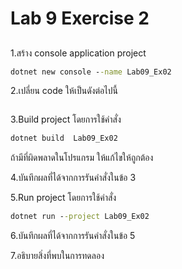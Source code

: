 # Lab 9 Exercise 2

## 

1.สร้าง console application project

```cmd
dotnet new console --name Lab09_Ex02
```

2.เปลี่ยน code ให้เป็นดังต่อไปนี้

```cs


```

3.Build project โดยการใช้คำสั่ง

```cmd
dotnet build  Lab09_Ex02
```

ถ้ามีที่ผิดพลาดในโปรแกรม ให้แก้ไขให้ถูกต้อง

4.บันทึกผลที่ได้จากการรันคำสั่งในข้อ 3

5.Run project โดยการใช้คำสั่ง

```cmd
dotnet run --project Lab09_Ex02
```

6.บันทึกผลที่ได้จากการรันคำสั่งในข้อ 5

7.อธิบายสิ่งที่พบในการทดลอง
